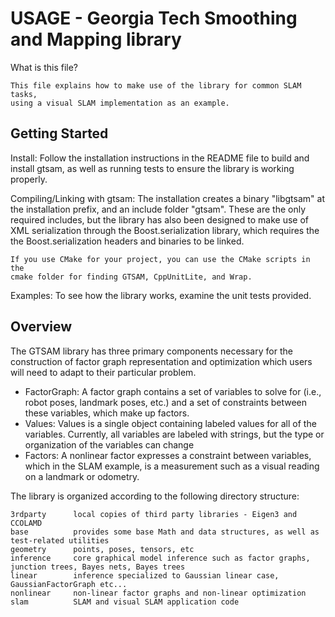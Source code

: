 USAGE - Georgia Tech Smoothing and Mapping library
===================================
What is this file?

	This file explains how to make use of the library for common SLAM tasks, 
	using a visual SLAM implementation as an example.
	
	
Getting Started
---------------------------------------------------
Install:
	Follow the installation instructions in the README file to build and 
	install gtsam, as well as running tests to ensure the library is working
	properly.

Compiling/Linking with gtsam:
  	The installation creates a binary "libgtsam" at the installation prefix,
  	and an include folder "gtsam".  These are the only required includes, but 
  	the library has also been designed to make use of XML serialization through
  	the Boost.serialization library, which requires the the Boost.serialization
  	headers and binaries to be linked.  
  	
  	If you use CMake for your project, you can use the CMake scripts in the 
  	cmake folder for finding GTSAM, CppUnitLite, and Wrap.  

Examples:
	To see how the library works, examine the unit tests provided.  
 

Overview
---------------------------------------------------
The GTSAM library has three primary components necessary for the construction
of factor graph representation and optimization which users will need to 
adapt to their particular problem.  

* FactorGraph:
	A factor graph contains a set of variables to solve for (i.e., robot poses, landmark poses, etc.) and a set of constraints between these variables, which make up factors.  
* Values: 
	Values is a single object containing labeled values for all of the variables.  Currently, all variables are labeled with strings, but the type or organization of the variables can change
* Factors:
	A nonlinear factor expresses a constraint between variables, which in the SLAM example, is a measurement such as a visual reading on a landmark or odometry.

The library is organized according to the following directory structure:

    3rdparty      local copies of third party libraries - Eigen3 and CCOLAMD
    base          provides some base Math and data structures, as well as test-related utilities
    geometry      points, poses, tensors, etc
    inference     core graphical model inference such as factor graphs, junction trees, Bayes nets, Bayes trees 
    linear        inference specialized to Gaussian linear case, GaussianFactorGraph etc...
    nonlinear     non-linear factor graphs and non-linear optimization
    slam          SLAM and visual SLAM application code



